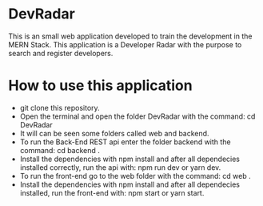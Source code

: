 # DevRadar
This is an small web application developed to train the development in the MERN Stack. This application is a Developer Radar with the purpose to search and register developers.     

# How to use this application 
- git clone this repository. 
- Open the terminal and open the folder DevRadar with the command: cd DevRadar
- It will can be seen some folders called web and backend. 
- To run the Back-End REST api enter the folder backend with the command: cd backend . 
- Install the dependencies with npm install and after all dependecies installed correctly, run the api with: npm run dev or yarn dev.
- To run the front-end go to the web folder with the command: cd web . 
- Install the dependencies with npm install and after all dependecies installed, run the front-end with: npm start or yarn start. 
